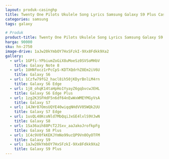 ```yaml
---
layout: produk-casinghp
title: Twenty One Pilots Ukulele Song Lyrics Samsung Galaxy S9 Plus Case
categories: samsung
tags: galaxy

# Produk
product-title: Twenty One Pilots Ukulele Song Lyrics Samsung Galaxy S9 Plus Case
harga: 90000
sku: hn-2750
image-drive: 1aJw20kYmbOY7HxSFzkI-9Xx8Fdkk9Xa2
gallery:
  - url: 1GPfi-YPbiumZoGiX8uMoeSz0SVSoMHbV
    title: Galaxy Note 8
  - url: 1UHNfocz1rPcCpS-KDTXQdrhZ8Em2iV6U
    title: Galaxy S6
  - url: 1Czfw79fG2_hacl8ih50jKDyrBnlLM4rn
    title: Galaxy S6 Edge
  - url: 1j8_ohqK14taHpHo1YyayZ6gqbvcwJEHL
    title: Galaxy S6 Edge Plus
  - url: 1zg2K3SFHdF5n6df64nEwWxWMEYMGyVsA
    title: Galaxy S7
  - url: 14JWr87OmsUQYE40wiqqNHdVV05WQk2UU
    title: Galaxy S7 Edge
  - url: 1usQL48KcoNld7MbQqiJxGE4lxlS9VJwN
    title: Galaxy S8
  - url: 1Sa36aih88PcT2JSxv_aaJakoJrofkpFg
    title: Galaxy S8 Plus
  - url: 1C4c9V0fkKEKJYmNo99ucQP9Vn0OyOTFM
    title: Galaxy S9
  - url: 1aJw20kYmbOY7HxSFzkI-9Xx8Fdkk9Xa2
    title: Galaxy S9 Plus
---
```

